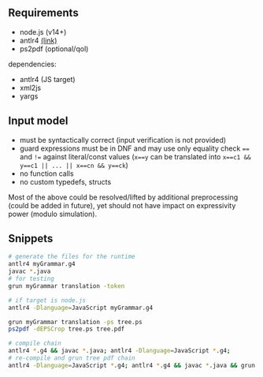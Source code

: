 

## Requirements

* node.js (v14+)
* antlr4 [(link)](https://github.com/antlr/antlr4/blob/4.6/doc/getting-started.md)
* ps2pdf (optional/qol)  


dependencies:  

* antlr4 (JS target)
* xml2js
* yargs


## Input model 

* must be syntactically correct (input verification is not provided)
* guard expressions must be in DNF and may use only equality check `==` and `!=` against literal/const values (`x==y` can be translated into `x==c1 && y==c1 || ... || x==cn && y==ck`)
* no function calls
* no custom typedefs, structs 

Most of the above could be resolved/lifted by additional preprocessing (could be added in future), yet should not have impact on expressivity power (modulo simulation).

## Snippets


```sh
# generate the files for the runtime
antlr4 myGrammar.g4
javac *.java
# for testing
grun myGrammar translation -token
```

```sh
# if target is node.js
antlr4 -Dlanguage=JavaScript myGrammar.g4
```

```sh
grun myGrammar translation -ps tree.ps
ps2pdf -dEPSCrop tree.ps tree.pdf
```  

```sh
# compile chain
antlr4 *.g4 && javac *.java; antlr4 -Dlanguage=JavaScript *.g4;
# re-compile and grun tree pdf chain
antlr4 -Dlanguage=JavaScript *.g4; antlr4 *.g4 && javac *.java && grun yag translation test.txt -ps tree.ps && ps2pdf -dEPSCrop tree.ps tree.pdf
```
